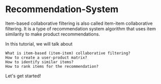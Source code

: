 # Recommendation-System


Item-based collaborative filtering is also called item-item collaborative filtering. It is a type of recommendation system algorithm that uses item similarity to make product recommendations.

In this tutorial, we will talk about

    What is item-based (item-item) collaborative filtering?
    How to create a user-product matrix?
    How to identify similar items?
    How to rank items for the recommendation?

Let's get started!
